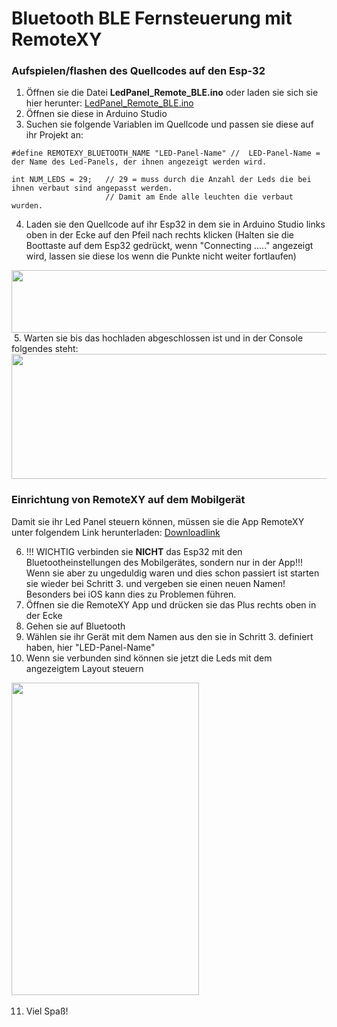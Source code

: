 # Bluetooth BLE Fernsteuerung mit RemoteXY



### Aufspielen/flashen des Quellcodes auf den Esp-32
1. Öffnen sie die Datei **LedPanel_Remote_BLE.ino** oder laden sie sich sie hier herunter: [LedPanel_Remote_BLE.ino](https://github.com/GiThUbLudwig/Codeweek_LedPanel_Esp32_iOS_and_Android/blob/0de686a12c8844ee6ad3705e80388b1246115a12/LedPanel_ColorRemote_BLE/LedPanel_Remote_BLE/LedPanel_Remote_BLE.ino)
2. Öffnen sie diese in Arduino Studio
3. Suchen sie folgende Variablen im Quellcode und passen sie diese auf ihr Projekt an:
```
#define REMOTEXY_BLUETOOTH_NAME "LED-Panel-Name" //  LED-Panel-Name = der Name des Led-Panels, der ihnen angezeigt werden wird. 
```
```
int NUM_LEDS = 29;   // 29 = muss durch die Anzahl der Leds die bei ihnen verbaut sind angepasst werden. 
                     // Damit am Ende alle leuchten die verbaut wurden.
```
4. Laden sie den Quellcode auf ihr Esp32 in dem sie in Arduino Studio links oben in der Ecke auf den Pfeil nach rechts klicken (Halten sie die Boottaste auf dem Esp32 gedrückt, wenn "Connecting ....." angezeigt wird, lassen sie diese los wenn die Punkte nicht weiter fortlaufen)

<img src="https://user-images.githubusercontent.com/69899600/200096449-d36365ee-7ae1-416d-a6da-ef456b08e47d.png" width="800" height="100">
<img>
5. Warten sie bis das hochladen abgeschlossen ist und in der Console folgendes steht: 

<img src="https://user-images.githubusercontent.com/69899600/200096531-579291b3-7b52-4352-bf11-44f1c605300d.png" width="600" height="200">
<img>

### Einrichtung von RemoteXY auf dem Mobilgerät
Damit sie ihr Led Panel steuern können, müssen sie die App RemoteXY unter folgendem Link herunterladen: [Downloadlink](https://remotexy.com/en/download/)

6. !!! WICHTIG verbinden sie **NICHT** das Esp32 mit den Bluetootheinstellungen des Mobilgerätes, sondern nur in der App!!!
Wenn sie aber zu ungeduldig waren und dies schon passiert ist starten sie wieder bei Schritt 3. und vergeben sie einen neuen Namen! Besonders bei iOS kann dies zu Problemen führen.
7. Öffnen sie die RemoteXY App und drücken sie das Plus rechts oben in der Ecke
8. Gehen sie auf Bluetooth
9. Wählen sie ihr Gerät mit dem Namen aus den sie in Schritt 3. definiert haben, hier "LED-Panel-Name"
10. Wenn sie verbunden sind können sie jetzt die Leds mit dem angezeigtem Layout steuern
<img src="https://user-images.githubusercontent.com/69899600/200095733-7032b31d-5521-40fd-8762-84669c304b59.JPG" width="300" height="500">
<img>

11. Viel Spaß!
